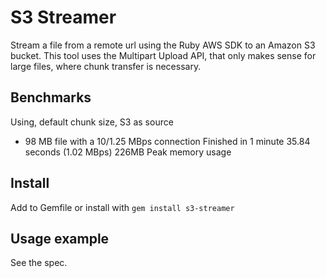 # S3 Streamer

Stream a file from a remote url using the Ruby AWS SDK to an Amazon S3 bucket.
This tool uses the Multipart Upload API, that only makes sense for large files, where chunk transfer is necessary.

## Benchmarks
Using, default chunk size, S3 as source

* 98 MB file with a 10/1.25 MBps connection
  Finished in 1 minute 35.84 seconds (1.02 MBps)
  226MB Peak memory usage

## Install
Add to Gemfile or install with `gem install s3-streamer`

## Usage example
See the spec.
